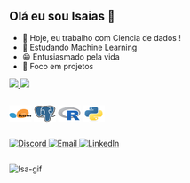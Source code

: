 ## Olá eu sou Isaias 👋

- 🔭 Hoje, eu trabalho com Ciencia de dados !
- 🌱 Estudando Machine Learning
- 😁 Entusiasmado pela vida
- 🔎 Foco em projetos

<div>
    <a href="https://github.com/isaiasjusto">
        <!-- Estatísticas principais (commits, estrelas, etc.) -->
        <img height="150" src="https://github-readme-stats.vercel.app/api?username=isaiasjusto&show_icons=true&theme=tokyonight&include_all_commits=true&count_private=true"/>
        <!-- Linguagens mais usadas -->
        <img height="150" src="https://github-readme-stats.vercel.app/api/top-langs/?username=isaiasjusto&layout=compact&langs_count=8&theme=tokyonight"/>
    </a>
</div>


##


<div style="display: inline-block">
    <!-- Ícones de tecnologias -->
    <img align="center" alt="Power BI" height="30" width="40" src="https://raw.githubusercontent.com/devicons/devicon/refs/heads/master/icons/scikitlearn/scikitlearn-original.svg">
    <img align="center" alt="R" height="30" width="40" src="https://raw.githubusercontent.com/devicons/devicon/refs/heads/master/icons/postgresql/postgresql-original.svg">
    <img align="center" alt="Data Bricks" height="30" width="40" src="https://raw.githubusercontent.com/devicons/devicon/refs/heads/master/icons/r/r-original.svg">
    <img align="center" alt="Python" height="30" width="40" src="https://raw.githubusercontent.com/devicons/devicon/master/icons/python/python-original.svg">
</div>


##


<div>
    <!-- Badges de redes sociais -->
    <a href="https://discord.gg/rafaballerini" target="_blank">
        <img src="https://img.shields.io/badge/Discord-7289DA?style=for-the-badge&logo=discord&logoColor=white" alt="Discord">
    </a>
    <a href="mailto:isaiasj2906@gmail.com">
        <img src="https://img.shields.io/badge/Email-D14836?style=for-the-badge&logo=gmail&logoColor=white" alt="Email">
    </a>
    <a href="https://www.linkedin.com/in/isaias-justo-a8b998185/" target="_blank">
        <img src="https://img.shields.io/badge/LinkedIn-0077B5?style=for-the-badge&logo=linkedin&logoColor=white" alt="LinkedIn">
    </a>

##


<img alt="Isa-gif" src = "https://gist.githubusercontent.com/vinimyls/f5ab813be54a3b6e9c4c11f7454382bb/raw/9a31583d7405facc119a48cb3ae76f387bb30af2/Study.gif">

##

